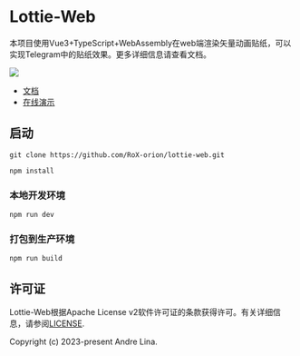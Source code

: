 # Lottie-Web
本项目使用Vue3+TypeScript+WebAssembly在web端渲染矢量动画贴纸，可以实现Telegram中的贴纸效果。更多详细信息请查看文档。

![](https://upyun.liehuzuo.top/lottie.png)
- [文档](https://liehuzuo.top/archives/lottie-web文档)
- [在线演示](http://lottie.liehuzuo.top)

## 启动
```shell
git clone https://github.com/RoX-orion/lottie-web.git
```
``` shell
npm install
```
### 本地开发环境
```shell
npm run dev
```

### 打包到生产环境
```shell
npm run build
```

## 许可证
Lottie-Web根据Apache License v2软件许可证的条款获得许可。有关详细信息，请参阅[LICENSE](https://github.com/RoX-orion/lottie-web/blob/main/LICENSE).

Copyright (c) 2023-present Andre Lina.

